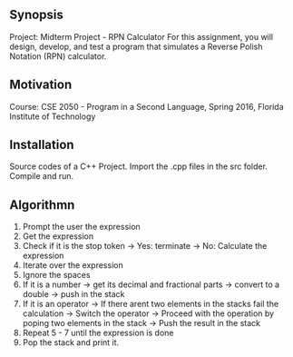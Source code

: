 ## Synopsis

Project: Midterm Project - RPN Calculator
For this assignment, you will design, develop, and test a program that simulates a Reverse Polish Notation (RPN) calculator.

## Motivation

Course: CSE 2050 - Program in a Second Language, Spring 2016, Florida Institute of Technology

## Installation

Source codes of a C++ Project. 
    Import the .cpp files in the src folder.
    Compile and run.

## Algorithmn

1. Prompt the user the expression
2. Get the expression
3. Check if it is the stop token
    -> Yes: terminate
    -> No: Calculate the expression
4. Iterate over the expression
5. Ignore the spaces
6. If it is a number
    -> get its decimal and fractional parts 
    -> convert to a double
    -> push in the stack
7. If it is an operator
    -> If there arent two elements in the stacks fail the calculation
    -> Switch the operator
    -> Proceed with the operation by poping two elements in the stack
    -> Push the result in the stack
8. Repeat 5 - 7 until the expression is done
9. Pop the stack and print it.